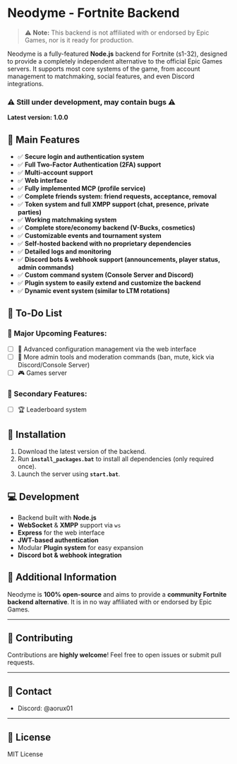 # Neodyme - Fortnite Backend

> ⚠️ **Note:** This backend is not affiliated with or endorsed by Epic Games, nor is it ready for production.

Neodyme is a fully-featured **Node.js** backend for Fortnite (s1-32), designed to provide a completely independent alternative to the official Epic Games servers. It supports most core systems of the game, from account management to matchmaking, social features, and even Discord integrations.

### ⚠️ Still under development, may contain bugs ⚠️

**Latest version: 1.0.0**

## 🎉 Main Features

- ✅ **Secure login and authentication system**
- ✅ **Full Two-Factor Authentication (2FA) support**
- ✅ **Multi-account support**
- ✅ **Web interface**
- ✅ **Fully implemented MCP (profile service)**
- ✅ **Complete friends system: friend requests, acceptance, removal**
- ✅ **Token system and full XMPP support (chat, presence, private parties)**
- ✅ **Working matchmaking system**
- ✅ **Complete store/economy backend (V-Bucks, cosmetics)**
- ✅ **Customizable events and tournament system**
- ✅ **Self-hosted backend with no proprietary dependencies**
- ✅ **Detailed logs and monitoring**
- ✅ **Discord bots & webhook support (announcements, player status, admin commands)**
- ✅ **Custom command system (Console Server and Discord)**
- ✅ **Plugin system to easily extend and customize the backend**
- ✅ **Dynamic event system (similar to LTM rotations)**

## 🚧 To-Do List

### 📌 Major Upcoming Features:
- [ ] 📂 Advanced configuration management via the web interface
- [ ] 🧹 More admin tools and moderation commands (ban, mute, kick via Discord/Console Server)
- [ ] 🎮 Games server

### 📌 Secondary Features:
- [ ] 🏆 Leaderboard system

## 📁 Installation

1. Download the latest version of the backend.
2. Run **`install_packages.bat`** to install all dependencies (only required once).
3. Launch the server using **`start.bat`**.

## 💻 Development

- Backend built with **Node.js**
- **WebSocket** & **XMPP** support via `ws`
- **Express** for the web interface
- **JWT-based authentication**
- Modular **Plugin system** for easy expansion
- **Discord bot & webhook integration**

## 📜 Additional Information

Neodyme is **100% open-source** and aims to provide a **community Fortnite backend alternative**.
It is in no way affiliated with or endorsed by Epic Games.

---

## 🤝 Contributing

Contributions are **highly welcome**! Feel free to open issues or submit pull requests.

---

## 📢 Contact

- Discord: @aorux01

---

## 📌 License

MIT License
